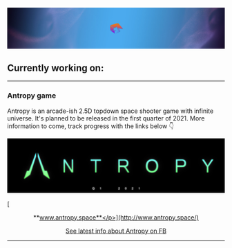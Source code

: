 ![Shrimp horizontal background](/horizontal_image.jpg?raw=true)

## Currently working on:

---

### Antropy game
Antropy is an arcade-ish 2.5D topdown space shooter game with infinite universe. It's planned to be released in the first quarter of 2021. More information to come, track progress with the links below 👇

![Antropy panel](/NAME_webpage_color_highRes.jpg?raw=true)

[<p align="center">**www.antropy.space**</p>](http://www.antropy.space/)

[<p align="center">See latest info about Antropy on FB</p>](https://www.facebook.com/AntropyGame/)

---
